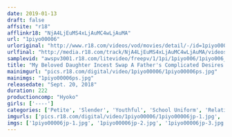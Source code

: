 ```yaml
---
date: 2019-01-13
draft: false
affsite: "r18"
afflinkr18: "NjA4LjEuMS4xLjAuMC4wLjAuMA"
url: "1piyo00006"
urloriginal: "http://www.r18.com/videos/vod/movies/detail/-/id=1piyo00006"
urlfinal: "http://media.r18.com/track/NjA4LjEuMS4xLjAuMC4wLjAuMA/videos/vod/movies/detail/-/id=1piyo00006"
samplevid: "awspv3001.r18.com/litevideo/freepv/1/1pi/1piyo006/1piyo006_dmb_w.mp4"
title: "My Beloved Daughter Incest Swap A Father's Complicated Desires - She Spent 3 Days And 2 Nights For The First Time With A Man Who Wasn't Her Father - All 2 Episodes 1"
mainimgurl: "pics.r18.com/digital/video/1piyo00006/1piyo00006ps.jpg"
mainimgs: "1piyo00006ps.jpg"
releasedate: "Sept. 20, 2018"
duration: 222
productioncomp: "Hyoko"
girls: ['----']
categories: ['Petite', 'Slender', 'Youthful', 'School Uniform', 'Relatives', 'Hi-Def']
imgurls: ['pics.r18.com/digital/video/1piyo00006/1piyo00006jp-1.jpg', 'pics.r18.com/digital/video/1piyo00006/1piyo00006jp-2.jpg', 'pics.r18.com/digital/video/1piyo00006/1piyo00006jp-3.jpg', 'pics.r18.com/digital/video/1piyo00006/1piyo00006jp-4.jpg', 'pics.r18.com/digital/video/1piyo00006/1piyo00006jp-5.jpg', 'pics.r18.com/digital/video/1piyo00006/1piyo00006jp-6.jpg', 'pics.r18.com/digital/video/1piyo00006/1piyo00006jp-7.jpg', 'pics.r18.com/digital/video/1piyo00006/1piyo00006jp-8.jpg', 'pics.r18.com/digital/video/1piyo00006/1piyo00006jp-9.jpg', 'pics.r18.com/digital/video/1piyo00006/1piyo00006jp-10.jpg', 'pics.r18.com/digital/video/1piyo00006/1piyo00006jp-11.jpg', 'pics.r18.com/digital/video/1piyo00006/1piyo00006jp-12.jpg', 'pics.r18.com/digital/video/1piyo00006/1piyo00006jp-13.jpg', 'pics.r18.com/digital/video/1piyo00006/1piyo00006jp-14.jpg', 'pics.r18.com/digital/video/1piyo00006/1piyo00006jp-15.jpg', 'pics.r18.com/digital/video/1piyo00006/1piyo00006jp-16.jpg', 'pics.r18.com/digital/video/1piyo00006/1piyo00006jp-17.jpg', 'pics.r18.com/digital/video/1piyo00006/1piyo00006jp-18.jpg', 'pics.r18.com/digital/video/1piyo00006/1piyo00006jp-19.jpg', 'pics.r18.com/digital/video/1piyo00006/1piyo00006jp-20.jpg']
imgs: ['1piyo00006jp-1.jpg', '1piyo00006jp-2.jpg', '1piyo00006jp-3.jpg', '1piyo00006jp-4.jpg', '1piyo00006jp-5.jpg', '1piyo00006jp-6.jpg', '1piyo00006jp-7.jpg', '1piyo00006jp-8.jpg', '1piyo00006jp-9.jpg', '1piyo00006jp-10.jpg', '1piyo00006jp-11.jpg', '1piyo00006jp-12.jpg', '1piyo00006jp-13.jpg', '1piyo00006jp-14.jpg', '1piyo00006jp-15.jpg', '1piyo00006jp-16.jpg', '1piyo00006jp-17.jpg', '1piyo00006jp-18.jpg', '1piyo00006jp-19.jpg', '1piyo00006jp-20.jpg']
---
```

